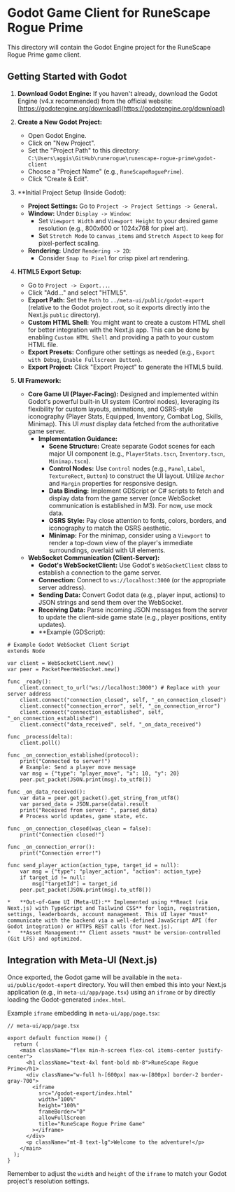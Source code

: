 # Godot Game Client for RuneScape Rogue Prime

This directory will contain the Godot Engine project for the RuneScape Rogue Prime game client.

## Getting Started with Godot

1.  **Download Godot Engine:** If you haven't already, download the Godot Engine (v4.x recommended) from the official website: [https://godotengine.org/download](https://godotengine.org/download)

2.  **Create a New Godot Project:**

    - Open Godot Engine.
    - Click on "New Project".
    - Set the "Project Path" to this directory: `C:\Users\aggis\GitHub\runerogue\runescape-rogue-prime\godot-client`
    - Choose a "Project Name" (e.g., `RuneScapeRoguePrime`).
    - Click "Create & Edit".

3.  \*\*Initial Project Setup (Inside Godot):

    - **Project Settings:** Go to `Project -> Project Settings -> General`.
    - **Window:** Under `Display -> Window`:
      - Set `Viewport Width` and `Viewport Height` to your desired game resolution (e.g., 800x600 or 1024x768 for pixel art).
      - Set `Stretch Mode` to `canvas_items` and `Stretch Aspect` to `keep` for pixel-perfect scaling.
    - **Rendering:** Under `Rendering -> 2D`:
      - Consider `Snap to Pixel` for crisp pixel art rendering.

4.  **HTML5 Export Setup:**

    - Go to `Project -> Export...`.
    - Click "Add..." and select "HTML5".
    - **Export Path:** Set the `Path` to `../meta-ui/public/godot-export` (relative to the Godot project root, so it exports directly into the Next.js `public` directory).
    - **Custom HTML Shell:** You might want to create a custom HTML shell for better integration with the Next.js app. This can be done by enabling `Custom HTML Shell` and providing a path to your custom HTML file.
    - **Export Presets:** Configure other settings as needed (e.g., `Export with Debug`, `Enable Fullscreen Button`).
    - **Export Project:** Click "Export Project" to generate the HTML5 build.

5.  **UI Framework:**
    - **Core Game UI (Player-Facing):** Designed and implemented within Godot's powerful built-in UI system (Control nodes), leveraging its flexibility for custom layouts, animations, and OSRS-style iconography (Player Stats, Equipped, Inventory, Combat Log, Skills, Minimap). This UI _must_ display data fetched from the authoritative game server.
      - **Implementation Guidance:**
        - **Scene Structure:** Create separate Godot scenes for each major UI component (e.g., `PlayerStats.tscn`, `Inventory.tscn`, `Minimap.tscn`).
        - **Control Nodes:** Use `Control` nodes (e.g., `Panel`, `Label`, `TextureRect`, `Button`) to construct the UI layout. Utilize `Anchor` and `Margin` properties for responsive design.
        - **Data Binding:** Implement GDScript or C# scripts to fetch and display data from the game server (once WebSocket communication is established in M3). For now, use mock data.
        - **OSRS Style:** Pay close attention to fonts, colors, borders, and iconography to match the OSRS aesthetic.
        - **Minimap:** For the minimap, consider using a `Viewport` to render a top-down view of the player's immediate surroundings, overlaid with UI elements.
    - **WebSocket Communication (Client-Server):**
      - **Godot's WebSocketClient:** Use Godot's `WebSocketClient` class to establish a connection to the game server.
      - **Connection:** Connect to `ws://localhost:3000` (or the appropriate server address).
      - **Sending Data:** Convert Godot data (e.g., player input, actions) to JSON strings and send them over the WebSocket.
      - **Receiving Data:** Parse incoming JSON messages from the server to update the client-side game state (e.g., player positions, entity updates).
      - \*\*Example (GDScript):

```gdscript
# Example Godot WebSocket Client Script
extends Node

var client = WebSocketClient.new()
var peer = PacketPeerWebSocket.new()

func _ready():
    client.connect_to_url("ws://localhost:3000") # Replace with your server address
    client.connect("connection_closed", self, "_on_connection_closed")
    client.connect("connection_error", self, "_on_connection_error")
    client.connect("connection_established", self, "_on_connection_established")
    client.connect("data_received", self, "_on_data_received")

func _process(delta):
    client.poll()

func _on_connection_established(protocol):
    print("Connected to server!")
    # Example: Send a player move message
    var msg = {"type": "player_move", "x": 10, "y": 20}
    peer.put_packet(JSON.print(msg).to_utf8())

func _on_data_received():
    var data = peer.get_packet().get_string_from_utf8()
    var parsed_data = JSON.parse(data).result
    print("Received from server: ", parsed_data)
    # Process world updates, game state, etc.

func _on_connection_closed(was_clean = false):
    print("Connection closed!")

func _on_connection_error():
    print("Connection error!")

func send_player_action(action_type, target_id = null):
    var msg = {"type": "player_action", "action": action_type}
    if target_id != null:
        msg["targetId"] = target_id
    peer.put_packet(JSON.print(msg).to_utf8())
```

    *   **Out-of-Game UI (Meta-UI):** Implemented using **React (via Next.js) with TypeScript and Tailwind CSS** for login, registration, settings, leaderboards, account management. This UI layer *must* communicate with the backend via a well-defined JavaScript API (for Godot integration) or HTTPS REST calls (for Next.js).
    *   **Asset Management:** Client assets *must* be version-controlled (Git LFS) and optimized.

## Integration with Meta-UI (Next.js)

Once exported, the Godot game will be available in the `meta-ui/public/godot-export` directory. You will then embed this into your Next.js application (e.g., in `meta-ui/app/page.tsx`) using an `iframe` or by directly loading the Godot-generated `index.html`.

Example `iframe` embedding in `meta-ui/app/page.tsx`:

```tsx
// meta-ui/app/page.tsx

export default function Home() {
  return (
    <main className="flex min-h-screen flex-col items-center justify-center">
      <h1 className="text-4xl font-bold mb-8">RuneScape Rogue Prime</h1>
      <div className="w-full h-[600px] max-w-[800px] border-2 border-gray-700">
        <iframe
          src="/godot-export/index.html"
          width="100%"
          height="100%"
          frameBorder="0"
          allowFullScreen
          title="RuneScape Rogue Prime Game"
        ></iframe>
      </div>
      <p className="mt-8 text-lg">Welcome to the adventure!</p>
    </main>
  );
}
```

Remember to adjust the `width` and `height` of the `iframe` to match your Godot project's resolution settings.
